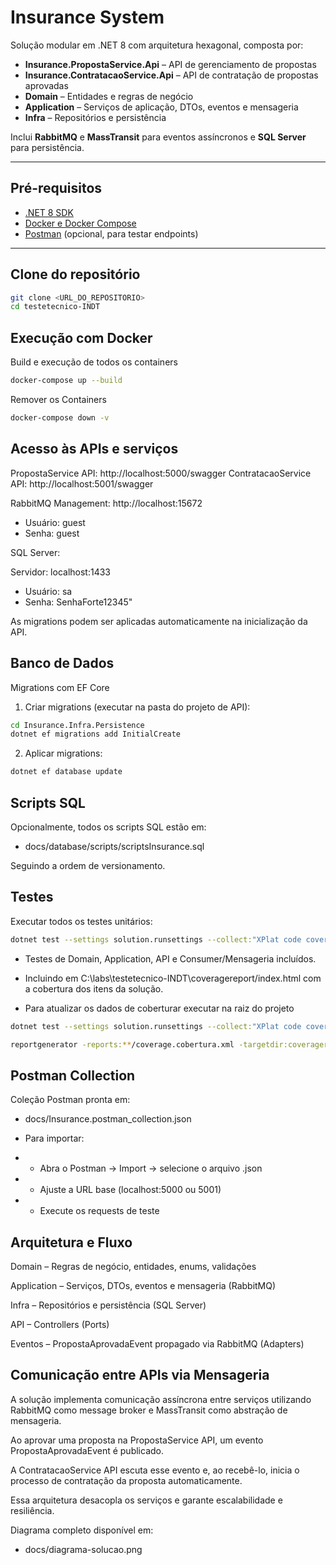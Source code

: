 # Insurance System

Solução modular em .NET 8 com arquitetura hexagonal, composta por:

- **Insurance.PropostaService.Api** – API de gerenciamento de propostas  
- **Insurance.ContratacaoService.Api** – API de contratação de propostas aprovadas  
- **Domain** – Entidades e regras de negócio  
- **Application** – Serviços de aplicação, DTOs, eventos e mensageria  
- **Infra** – Repositórios e persistência  

Inclui **RabbitMQ** e **MassTransit** para eventos assíncronos e **SQL Server** para persistência.

---

## Pré-requisitos

- [.NET 8 SDK](https://dotnet.microsoft.com/en-us/download/dotnet/8.0)  
- [Docker e Docker Compose](https://www.docker.com/)  
- [Postman](https://www.postman.com/) (opcional, para testar endpoints)  

---

## Clone do repositório

```bash
git clone <URL_DO_REPOSITORIO>
cd testetecnico-INDT
```

## Execução com Docker
Build e execução de todos os containers

```bash
docker-compose up --build
```

Remover os Containers

```bash
docker-compose down -v
```


## Acesso às APIs e serviços

PropostaService API: http://localhost:5000/swagger
ContratacaoService API: http://localhost:5001/swagger

RabbitMQ Management: http://localhost:15672
- Usuário: guest
- Senha: guest

SQL Server:

Servidor: localhost:1433
- Usuário: sa
- Senha: SenhaForte12345"

As migrations podem ser aplicadas automaticamente na inicialização da API.


## Banco de Dados
Migrations com EF Core

1. Criar migrations (executar na pasta do projeto de API):

```bash
cd Insurance.Infra.Persistence
dotnet ef migrations add InitialCreate
```

2. Aplicar migrations:

```bash
dotnet ef database update
```

## Scripts SQL

Opcionalmente, todos os scripts SQL estão em:

- docs/database/scripts/scriptsInsurance.sql

Seguindo a ordem de versionamento.


## Testes

Executar todos os testes unitários:

```bash
dotnet test --settings solution.runsettings --collect:"XPlat code coverage"
```

- Testes de Domain, Application, API e Consumer/Mensageria incluídos.

- Incluindo em C:\labs\testetecnico-INDT\coveragereport/index.html com a cobertura dos itens da solução.
- Para atualizar os dados de coberturar executar na raiz do projeto 

```bash
dotnet test --settings solution.runsettings --collect:"XPlat code coverage"

reportgenerator -reports:**/coverage.cobertura.xml -targetdir:coveragereport -reporttypes:Html
```

## Postman Collection

Coleção Postman pronta em:

- docs/Insurance.postman_collection.json

- Para importar:

- - Abra o Postman → Import → selecione o arquivo .json

- - Ajuste a URL base (localhost:5000 ou 5001)

- - Execute os requests de teste


## Arquitetura e Fluxo

Domain – Regras de negócio, entidades, enums, validações

Application – Serviços, DTOs, eventos e mensageria (RabbitMQ)

Infra – Repositórios e persistência (SQL Server)

API – Controllers (Ports)

Eventos – PropostaAprovadaEvent propagado via RabbitMQ (Adapters)


## Comunicação entre APIs via Mensageria

A solução implementa comunicação assíncrona entre serviços utilizando RabbitMQ como message broker e MassTransit como abstração de mensageria.

Ao aprovar uma proposta na PropostaService API, um evento PropostaAprovadaEvent é publicado.

A ContratacaoService API escuta esse evento e, ao recebê-lo, inicia o processo de contratação da proposta automaticamente.

Essa arquitetura desacopla os serviços e garante escalabilidade e resiliência.



Diagrama completo disponível em:

- docs/diagrama-solucao.png

